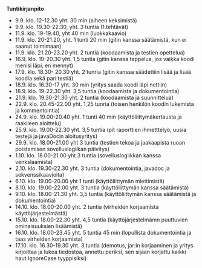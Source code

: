 ﻿**Tuntikirjanpito**
* 9.9. klo. 12-12.30 yht. 30 min (aiheen keksimistä)
* 9.9. klo. 19.30-22.30, yht. 3 tuntia (1.tehtävät)
* 11.9. klo. 19-19.40, yht 40 min (luokkakaavio)
* 11.9. klo. 20-21.20, yht. 1 tunti 20 min (gitin kanssa säätämistä, kun ei saanut toimimaan)
* 11.9. klo. 21.20-23.20 yht. 2 tuntia (koodaamista ja testien opettelua)
* 16.9. klo. 19-20.30 yht. 1,5 tuntia (gitin kanssa tappelua, jos vaikka koodi menisi läpi, en mennyt)
* 17.9. klo. 18.30- 20.30 yht. 2 tunria (gitin kanssa säädettiin lisää ja lisää koodia sekä pari testiä)
* 18.9. klo. 16.30-17 yht. 30 min (yritys saada koodi läpi nettiin)
* 18.9. klo. 19-22.30 yht. 3,5 tuntia (koodaamista ja dokumentointia) 
* 21.9. klo. 19.30-21.30 yht. 2 tuntia (koodaamista ja suunnittelua)
* 22.9. klo. 20.45-22.00 yht. 1,25 tunria (toisen henkilön koodin lukemista ja kommentointia)
* 24.9. klo. 19.00-20.40 yht. 1 tunti 40 min (käyttöliittymäkertausta ja raakileen aloittelu)
* 25.9. klo. 19.00-22.30 yht. 3,5 tuntia (pit raporttien ihmetttelyö, uusia testejä ja javaDocin aloitusyritys)
* 29.9. klo. 18.00-21.00 yht 3 tuntia (testien tekoa ja jaakaapista ruoan poistamisen sovelluslogiikan päivitys)
* 1.10. klo. 18.00-21.00 yht 3 tuntia (sovelluslogiikkan kanssa venkslaamista)
* 2.10. klo. 19.30-22.30 yht. 3 tuntia (dokumentointia, javadoc ja sekvenssikaavioita)
* 6.10. klo. 19.00-20.00 yht 1 tunti (käyttöliittymän miettimistä)
* 8.10. klo. 19.00-22.00 yht. 3 tuntia (käyttöliittymän kanssa säätämistä)
* 9.10. klo. 18.00-21.30 yht. 3,5 tuntia (käyttöliittymän kanssa säätämistä ja dokumentointia)
* 14.10. klo. 18.00-20.00 yht. 2 tuntia (virheiden korjaamista käyttöjärjestelmästä)
* 15.10. klo. 18.00-22.30 yht. 4,5 tuntia (käyttöjärjestelmämn puuttuvien ominaisuuksien lisäämistä)
* 16.10. klo. 18.00-23.45 yht. 5 tuntia 45 min (lopullista dokumentointia ja taas virheiden korjaamista)
* 17.10. klo. 16.30-19.30 yht. 3 tuntia (demotus, jar:in korjaaminen ja yritys kirjoittaa ja lukea tiedostoa, annettu periksi, sen sijaan korjattu kaikki haut IgnoreCase tyyppisiksi) 